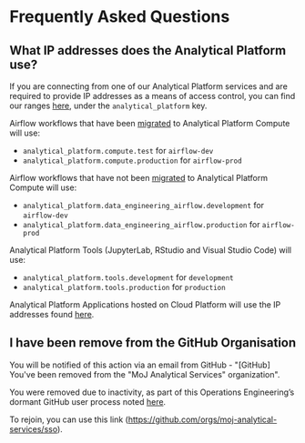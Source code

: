 # Frequently Asked Questions

## What IP addresses does the Analytical Platform use?

If you are connecting from one of our Analytical Platform services and are required to provide IP addresses as a means of access control, you can find our ranges [here](https://github.com/ministryofjustice/moj-ip-addresses/blob/main/moj-cidr-addresses.yml), under the `analytical_platform` key.

Airflow workflows that have been [migrated](tools/airflow/migration.html) to Analytical Platform Compute will use:

- `analytical_platform.compute.test` for `airflow-dev`
- `analytical_platform.compute.production` for `airflow-prod`

Airflow workflows that have not been [migrated](tools/airflow/migration.html) to Analytical Platform Compute will use:

- `analytical_platform.data_engineering_airflow.development` for `airflow-dev`
- `analytical_platform.data_engineering_airflow.production` for `airflow-prod`

Analytical Platform Tools (JupyterLab, RStudio and Visual Studio Code) will use:

- `analytical_platform.tools.development` for `development`
- `analytical_platform.tools.production` for `production`

Analytical Platform Applications hosted on Cloud Platform will use the IP addresses found [here](https://user-guide.cloud-platform.service.justice.gov.uk/documentation/networking/ip-filtering.html#outbound-ip-filtering).

## I have been remove from the GitHub Organisation

You will be notified of this action via an email from GitHub - "[GitHub] You've been removed from the "MoJ Analytical Services" organization".

You were removed due to inactivity, as part of this Operations Engineering’s dormant GitHub user process noted [here](https://runbooks.operations-engineering.service.justice.gov.uk/documentation/services/github/remove-dormant-users.html).
 
To rejoin, you can use this link (https://github.com/orgs/moj-analytical-services/sso).